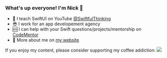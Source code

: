 ### What's up everyone! I'm Nick 🤙

- 🥳 I teach SwiftUI on YouTube [@SwiftfulThinking](https://youtube.com/c/SwiftfulThinking/)
- 😎 I work for an app developement agency
- 🆘 I can help with your Swift questions/projects/mentorship on [CodeMentor](https://www.codementor.io/@nicholassarno)
- 💬 More about me on [my website](https://www.nicksarno.com)

If you enjoy my content, please consider supporting my coffee addiction:
<a href="https://www.buymeacoffee.com/nicksarno"><img src="https://img.buymeacoffee.com/button-api/?text=Buy me a coffee&emoji=&slug=nicksarno&button_colour=FFDD00&font_colour=000000&font_family=Lato&outline_colour=000000&coffee_colour=ffffff"></a>
